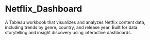 # Netflix_Dashboard
A Tableau workbook that visualizes and analyzes Netflix content data, including trends by genre, country, and release year. Built for data storytelling and insight discovery using interactive dashboards.
